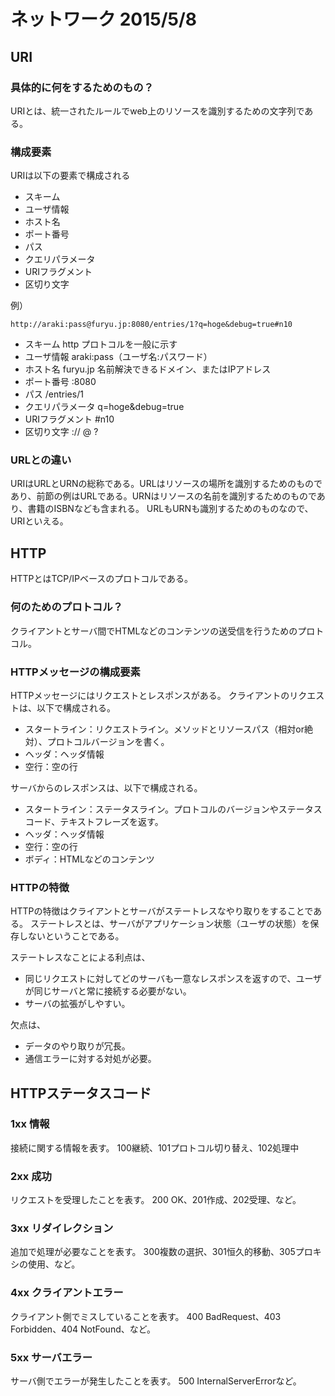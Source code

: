 # ネットワーク 2015/5/8

## URI

### 具体的に何をするためのもの？
URIとは、統一されたルールでweb上のリソースを識別するための文字列である。

### 構成要素
URIは以下の要素で構成される

* スキーム
* ユーザ情報
* ホスト名
* ポート番号
* パス
* クエリパラメータ
* URIフラグメント
* 区切り文字

例）

	http://araki:pass@furyu.jp:8080/entries/1?q=hoge&debug=true#n10

* スキーム http プロトコルを一般に示す
* ユーザ情報 araki:pass（ユーザ名:パスワード）
* ホスト名 furyu.jp 名前解決できるドメイン、またはIPアドレス
* ポート番号 :8080
* パス /entries/1
* クエリパラメータ q=hoge&debug=true
* URIフラグメント #n10
* 区切り文字 :// @ ?

### URLとの違い
URIはURLとURNの総称である。URLはリソースの場所を識別するためのものであり、前節の例はURLである。URNはリソースの名前を識別するためのものであり、書籍のISBNなども含まれる。
URLもURNも識別するためのものなので、URIといえる。

## HTTP
HTTPとはTCP/IPベースのプロトコルである。

### 何のためのプロトコル？
クライアントとサーバ間でHTMLなどのコンテンツの送受信を行うためのプロトコル。

### HTTPメッセージの構成要素
HTTPメッセージにはリクエストとレスポンスがある。
クライアントのリクエストは、以下で構成される。

* スタートライン：リクエストライン。メソッドとリソースパス（相対or絶対）、プロトコルバージョンを書く。
* ヘッダ：ヘッダ情報
* 空行：空の行

サーバからのレスポンスは、以下で構成される。

* スタートライン：ステータスライン。プロトコルのバージョンやステータスコード、テキストフレーズを返す。
* ヘッダ：ヘッダ情報
* 空行：空の行
* ボディ：HTMLなどのコンテンツ

### HTTPの特徴
HTTPの特徴はクライアントとサーバがステートレスなやり取りをすることである。
ステートレスとは、サーバがアプリケーション状態（ユーザの状態）を保存しないということである。

ステートレスなことによる利点は、

* 同じリクエストに対してどのサーバも一意なレスポンスを返すので、ユーザが同じサーバと常に接続する必要がない。
* サーバの拡張がしやすい。

欠点は、

* データのやり取りが冗長。
* 通信エラーに対する対処が必要。

## HTTPステータスコード

### 1xx 情報
接続に関する情報を表す。
100継続、101プロトコル切り替え、102処理中

### 2xx 成功
リクエストを受理したことを表す。
200 OK、201作成、202受理、など。

### 3xx リダイレクション
追加で処理が必要なことを表す。
300複数の選択、301恒久的移動、305プロキシの使用、など。

### 4xx クライアントエラー
クライアント側でミスしていることを表す。
400 BadRequest、403 Forbidden、404 NotFound、など。

### 5xx サーバエラー
サーバ側でエラーが発生したことを表す。
500 InternalServerErrorなど。
